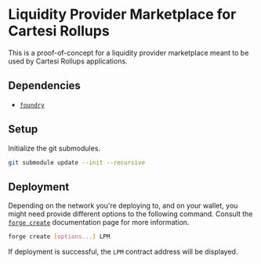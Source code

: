 # Liquidity Provider Marketplace for Cartesi Rollups

This is a proof-of-concept for a liquidity provider marketplace meant to be used by Cartesi Rollups applications.

## Dependencies

- [`foundry`](https://book.getfoundry.sh/)

## Setup

Initialize the git submodules.

```sh
git submodule update --init --recursive
```

## Deployment

Depending on the network you're deploying to, and on your wallet, you might need provide different options to the following command. Consult the [`forge create`](https://book.getfoundry.sh/reference/forge/forge-create) documentation page for more information.

```sh
forge create [options...] LPM
```

If deployment is successful, the `LPM` contract address will be displayed.
